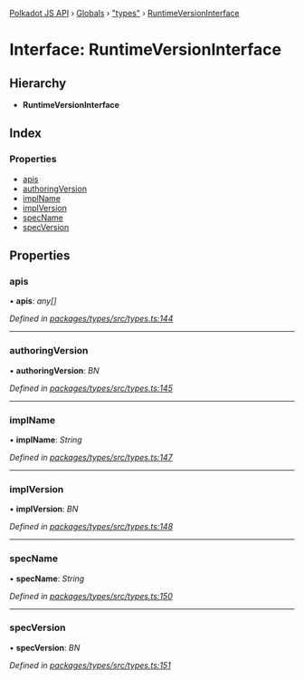 [Polkadot JS API](../README.md) › [Globals](../globals.md) › ["types"](../modules/_types_.md) › [RuntimeVersionInterface](_types_.runtimeversioninterface.md)

# Interface: RuntimeVersionInterface

## Hierarchy

* **RuntimeVersionInterface**

## Index

### Properties

* [apis](_types_.runtimeversioninterface.md#apis)
* [authoringVersion](_types_.runtimeversioninterface.md#authoringversion)
* [implName](_types_.runtimeversioninterface.md#implname)
* [implVersion](_types_.runtimeversioninterface.md#implversion)
* [specName](_types_.runtimeversioninterface.md#specname)
* [specVersion](_types_.runtimeversioninterface.md#specversion)

## Properties

###  apis

• **apis**: *any[]*

*Defined in [packages/types/src/types.ts:144](https://github.com/polkadot-js/api/blob/eade586044/packages/types/src/types.ts#L144)*

___

###  authoringVersion

• **authoringVersion**: *BN*

*Defined in [packages/types/src/types.ts:145](https://github.com/polkadot-js/api/blob/eade586044/packages/types/src/types.ts#L145)*

___

###  implName

• **implName**: *String*

*Defined in [packages/types/src/types.ts:147](https://github.com/polkadot-js/api/blob/eade586044/packages/types/src/types.ts#L147)*

___

###  implVersion

• **implVersion**: *BN*

*Defined in [packages/types/src/types.ts:148](https://github.com/polkadot-js/api/blob/eade586044/packages/types/src/types.ts#L148)*

___

###  specName

• **specName**: *String*

*Defined in [packages/types/src/types.ts:150](https://github.com/polkadot-js/api/blob/eade586044/packages/types/src/types.ts#L150)*

___

###  specVersion

• **specVersion**: *BN*

*Defined in [packages/types/src/types.ts:151](https://github.com/polkadot-js/api/blob/eade586044/packages/types/src/types.ts#L151)*
